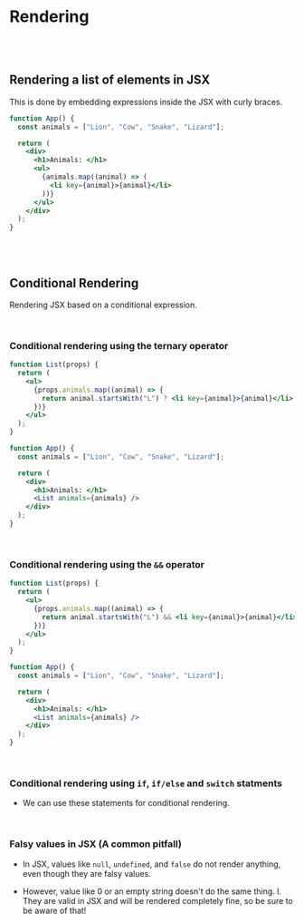# Rendering

<br>
<br>

## Rendering a list of elements in JSX

This is done by embedding expressions inside the JSX with curly braces.

```jsx
function App() {
  const animals = ["Lion", "Cow", "Snake", "Lizard"];

  return (
    <div>
      <h1>Animals: </h1>
      <ul>
        {animals.map((animal) => (
          <li key={animal}>{animal}</li>
        ))}
      </ul>
    </div>
  );
}
```

<br>
<br>

## Conditional Rendering

Rendering JSX based on a conditional expression.

<br>

### Conditional rendering using the ternary operator

```jsx
function List(props) {
  return (
    <ul>
      {props.animals.map((animal) => {
        return animal.startsWith("L") ? <li key={animal}>{animal}</li> : null;
      })}
    </ul>
  );
}

function App() {
  const animals = ["Lion", "Cow", "Snake", "Lizard"];

  return (
    <div>
      <h1>Animals: </h1>
      <List animals={animals} />
    </div>
  );
}
```

<br>

### Conditional rendering using the `&&` operator

```jsx
function List(props) {
  return (
    <ul>
      {props.animals.map((animal) => {
        return animal.startsWith("L") && <li key={animal}>{animal}</li>;
      })}
    </ul>
  );
}

function App() {
  const animals = ["Lion", "Cow", "Snake", "Lizard"];

  return (
    <div>
      <h1>Animals: </h1>
      <List animals={animals} />
    </div>
  );
}
```

<br>

### Conditional rendering using `if`, `if/else` and `switch` statments

- We can use these statements for conditional rendering.

<br>

### Falsy values in JSX (A common pitfall)

- In JSX, values like `null`, `undefined`, and `false` do not render anything, even though they are falsy values.

- However, value like 0 or an empty string doesn't do the same thing. l. They are valid in JSX and will be rendered completely fine, so be sure to be aware of that!
